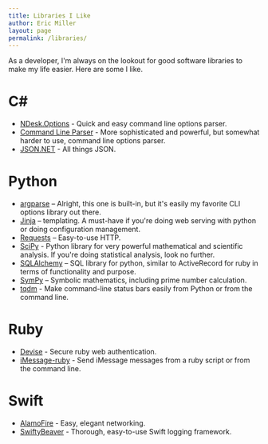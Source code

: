 ```yaml
---
title: Libraries I Like
author: Eric Miller
layout: page
permalink: /libraries/
---
```


As a developer, I'm always on the lookout for good software libraries to make my life easier. Here are 
some I like.

# C# #
* [NDesk.Options](http://www.ndesk.org/Options) - Quick and easy command line options parser.
* [Command Line Parser](https://commandline.codeplex.com/) - More sophisticated and powerful, but somewhat
harder to use, command line options parser.
* [JSON.NET](http://www.newtonsoft.com/json) - All things JSON.

# Python
* [argparse](https://docs.python.org/3/library/argparse.html) – Alright, this one is built-in, but it's easily my favorite CLI options library out there.
* [Jinja](http://jinja.pocoo.org) – templating. A must-have if you're doing web serving with python or doing configuration management.
* [Requests](https://requests.readthedocs.io/en/master/) – Easy-to-use HTTP.
* [SciPy](https://www.scipy.org/) - Python library for very powerful mathematical and scientific analysis.
If you're doing statistical analysis, look no further.
* [SQLAlchemy](http://www.sqlalchemy.org) – SQL library for python, similar to ActiveRecord for ruby in terms of functionality and purpose.
* [SymPy](http://www.sympy.org/en/index.html) – Symbolic mathematics, including prime number calculation.
* [tqdm](https://pypi.python.org/pypi/tqdm) - Make command-line status bars easily from Python or from
the command line.

# Ruby
* [Devise](https://github.com/plataformatec/devise) - Secure ruby web authentication.
* [iMessage-ruby](https://rubygems.org/gems/imessage) - Send iMessage messages from a ruby script or
from the command line.

# Swift
* [AlamoFire](https://github.com/Alamofire/Alamofire) - Easy, elegant networking.
* [SwiftyBeaver](https://github.com/SwiftyBeaver/SwiftyBeaver) - Thorough, easy-to-use Swift logging 
framework.

